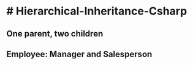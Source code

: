 # # Hierarchical-Inheritance-Csharp
## One parent, two children
## Employee: Manager and Salesperson
